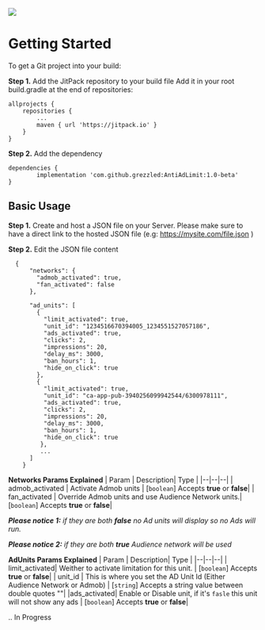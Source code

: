 [![](https://jitpack.io/v/grezzled/AntiAdLimit.svg)](https://jitpack.io/#grezzled/AntiAdLimit)
# Getting Started
To get a Git project into your build:

**Step 1.** Add the JitPack repository to your build file
Add it in your root build.gradle at the end of repositories:

    
	allprojects {
		repositories {
			...
			maven { url 'https://jitpack.io' }
		}
	}
**Step 2.** Add the dependency

    dependencies {
	        implementation 'com.github.grezzled:AntiAdLimit:1.0-beta'
	}

## Basic Usage
**Step 1.** Create and host a JSON file on your Server.
Please make sure to have a direct link to the hosted JSON file (e.g: https://mysite.com/file.json ) 

**Step 2.** Edit the JSON file content

      {
          "networks": {  
            "admob_activated": true,  
            "fan_activated": false  
          },  
          
          "ad_units": [  
            {  
              "limit_activated": true,  
              "unit_id": "1234516670394005_1234551527057186",  
              "ads_activated": true,  
              "clicks": 2,  
              "impressions": 20,  
              "delay_ms": 3000,  
              "ban_hours": 1,  
              "hide_on_click": true  
            },  
            {  
              "limit_activated": true,  
              "unit_id": "ca-app-pub-3940256099942544/6300978111",  
              "ads_activated": true,  
              "clicks": 2,  
              "impressions": 20,  
              "delay_ms": 3000,  
              "ban_hours": 1,  
              "hide_on_click": true  
             },
             ...
          ]  
        }
        
**Networks Params Explained**
| Param |  Description| Type | 
|--|--|--|
| admob_activated | Activate Admob units |  [`boolean`] Accepts **true** or **false**|
| fan_activated | Override Admob units and use Audience Network units.| [`boolean`] Accepts **true** or **false**|

***Please notice  1:*** *if they are both **false** no Ad units will display so no Ads will run.*

***Please notice  2:*** *if they are both **true** Audience network will be used*


**AdUnits Params Explained**
| Param |  Description| Type | 
|--|--|--|
| limit_activated| Weither to activate limitation for this unit. | [`boolean`] Accepts **true** or **false**|
| unit_id | This is where you set the AD Unit Id (Either Audience Network or Admob) | [`string`] Accepts a string value between double quotes ""| 
|ads_activated| Enable or Disable unit, if it's `fasle` this unit will not show any ads  | [`boolean`] Accepts **true** or **false**|

.. In Progress




